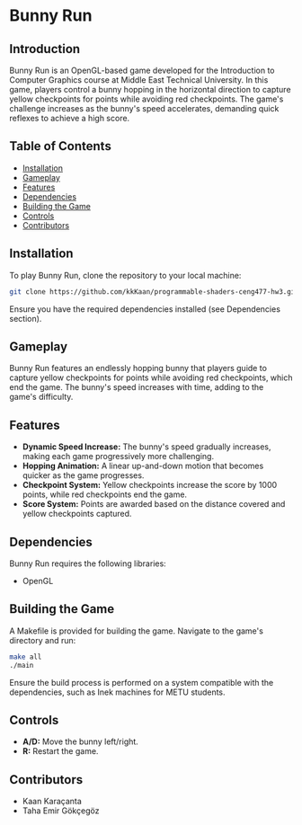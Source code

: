 # Bunny Run

## Introduction

Bunny Run is an OpenGL-based game developed for the Introduction to Computer Graphics course at Middle East Technical University. In this game, players control a bunny hopping in the horizontal direction to capture yellow checkpoints for points while avoiding red checkpoints. The game's challenge increases as the bunny's speed accelerates, demanding quick reflexes to achieve a high score.

## Table of Contents

- [Installation](#installation)
- [Gameplay](#gameplay)
- [Features](#features)
- [Dependencies](#dependencies)
- [Building the Game](#building-the-game)
- [Controls](#controls)
- [Contributors](#contributors)

## Installation

To play Bunny Run, clone the repository to your local machine:
```bash
git clone https://github.com/kkKaan/programmable-shaders-ceng477-hw3.git
```
Ensure you have the required dependencies installed (see Dependencies section).

## Gameplay

Bunny Run features an endlessly hopping bunny that players guide to capture yellow checkpoints for points while avoiding red checkpoints, which end the game. The bunny's speed increases with time, adding to the game's difficulty.

## Features

- **Dynamic Speed Increase:** The bunny's speed gradually increases, making each game progressively more challenging.
- **Hopping Animation:** A linear up-and-down motion that becomes quicker as the game progresses.
- **Checkpoint System:** Yellow checkpoints increase the score by 1000 points, while red checkpoints end the game.
- **Score System:** Points are awarded based on the distance covered and yellow checkpoints captured.

## Dependencies

Bunny Run requires the following libraries:
- OpenGL

## Building the Game

A Makefile is provided for building the game. Navigate to the game's directory and run:

```bash
make all
./main
```

Ensure the build process is performed on a system compatible with the dependencies, such as Inek machines for METU students.

## Controls

- **A/D:** Move the bunny left/right.
- **R:** Restart the game.

## Contributors

- Kaan Karaçanta
- Taha Emir Gökçegöz
